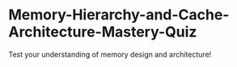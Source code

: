 # Memory-Hierarchy-and-Cache-Architecture-Mastery-Quiz
Test your understanding of memory design and architecture!
